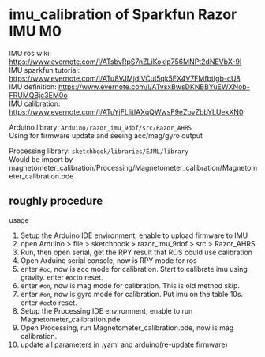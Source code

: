 # imu_calibration of Sparkfun Razor IMU M0
IMU ros wiki: https://www.evernote.com/l/ATsbvRpS7nZLiKoklp756MNPt2dNEVbX-9I  
IMU sparkfun tutorial: https://www.evernote.com/l/ATu8VJMjdIVCuI5qk5EX4V7FMfbtIgb-cU8  
IMU definition: https://www.evernote.com/l/ATvsxBwsDKNBBYuEWXNob-FRUMQBjc3EM0o  
IMU calibration: https://www.evernote.com/l/ATuYjFLlitlAXqQWwsF9eZbvZbbYLUekXN0  

Arduino library: ```Arduino/razor_imu_9dof/src/Razor_AHRS```  
Using for firmware update and seeing acc/mag/gyro output  

Processing library: ```sketchbook/libraries/EJML/library```  
Would be import by magnetometer_calibration/Processing/Magnetometer_calibration/Magnetometer_calibration.pde  

## roughly procedure
usage
1. Setup the Arduino IDE environment, enable to upload firmware to IMU
2. open Arduino > file > sketchbook > razor_imu_9dof > src > Razor_AHRS
3. Run, then open serial, get the RPY result that ROS could use
calibration
1. Open Arduino serial console, now is RPY mode for ros
2. enter ```#oc```, now is acc mode for calibration. Start to calibrate imu using gravity. enter ```#oc```to reset.
3. enter ```#on```, now is mag mode for calibration. This is old method skip.
4. enter ```#on```, now is gyro mode for calibration. Put imu on the table 10s. enter ```#oc```to reset.
5. Setup the Processing IDE environment, enable to run Magnetometer_calibration.pde
6. Open Processing, run Magnetometer_calibration.pde, now is mag calibration.
7. update all parameters in .yaml and arduino(re-update firmware)
